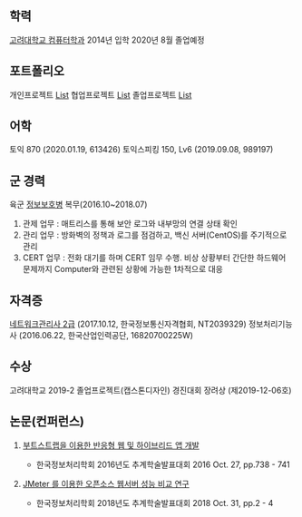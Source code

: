 ## 학력

[고려대학교 컴퓨터학과](http://cs.korea.ac.kr/cs/index.do)
2014년 입학
2020년 8월 졸업예정

## 포트폴리오

개인프로젝트 [List](https://newtype94.github.io/categories/%ED%8F%AC%ED%8A%B8%ED%8F%B4%EB%A6%AC%EC%98%A4/%EA%B0%9C%EC%9D%B8%ED%94%84%EB%A1%9C%EC%A0%9D%ED%8A%B8/)
협업프로젝트 [List](https://newtype94.github.io/categories/%ED%8F%AC%ED%8A%B8%ED%8F%B4%EB%A6%AC%EC%98%A4/%ED%98%91%EC%97%85%ED%94%84%EB%A1%9C%EC%A0%9D%ED%8A%B8/)
졸업프로젝트 [List](https://newtype94.github.io/categories/%ED%8F%AC%ED%8A%B8%ED%8F%B4%EB%A6%AC%EC%98%A4/%EC%A1%B8%EC%97%85%ED%94%84%EB%A1%9C%EC%A0%9D%ED%8A%B8/)

## 어학

토익 870 (2020.01.19, 613426)
토익스피킹 150, Lv6 (2019.09.08, 989197)

## 군 경력

육군 [정보보호병](https://namu.wiki/w/%EC%A0%95%EB%B3%B4%EB%B3%B4%ED%98%B8%EB%B3%91) 복무(2016.10~2018.07)

1. 관제 업무 : 매트리스를 통해 보안 로그와 내부망의 연결 상태 확인
2. 관리 업무 : 방화벽의 정책과 로그를 점검하고, 백신 서버(CentOS)를 주기적으로 관리
3. CERT 업무 : 전화 대기를 하며 CERT 임무 수행. 비상 상황부터 간단한 하드웨어 문제까지 Computer와 관련된 상황에 가능한 1차적으로 대응

## 자격증

[네트워크관리사 2급](https://www.icqa.or.kr/cn/page/network) (2017.10.12, 한국정보통신자격협회, NT2039329)
정보처리기능사 (2016.06.22, 한국산업인력공단, 16820700225W)

## 수상

고려대학교 2019-2 졸업프로젝트(캡스톤디자인) 경진대회 장려상 (제2019-12-06호)

## 논문(컨퍼런스)

1. [부트스트랩을 이용한 반응형 웹 및 하이브리드 앱 개발](http://www.ndsl.kr/ndsl/search/detail/article/articleSearchResultDetail.do?cn=NPAP12621977&SITE=CLICK)

   - 한국정보처리학회 2016년도 추계학술발표대회 2016 Oct. 27, pp.738 - 741

2. [JMeter 를 이용한 오픈소스 웹서버 성능 비교 연구](http://www.ndsl.kr/ndsl/search/detail/article/articleSearchResultDetail.do?cn=NPAP12896933)

   - 한국정보처리학회 2018년도 추계학술발표대회 2018 Oct. 31, pp.2 - 4
